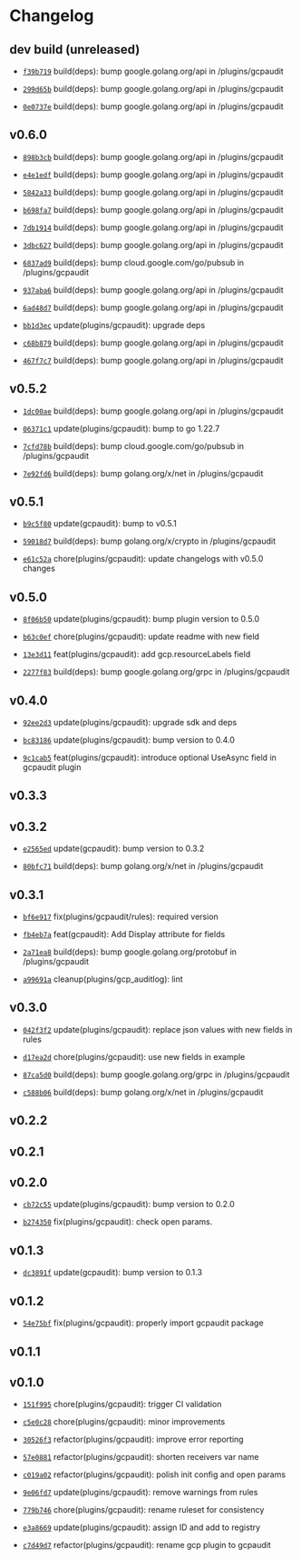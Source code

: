 # Changelog

## dev build (unreleased)

* [`f39b719`](https://github.com/falcosecurity/plugins/commit/f39b719) build(deps): bump google.golang.org/api in /plugins/gcpaudit

* [`299d65b`](https://github.com/falcosecurity/plugins/commit/299d65b) build(deps): bump google.golang.org/api in /plugins/gcpaudit

* [`0e0737e`](https://github.com/falcosecurity/plugins/commit/0e0737e) build(deps): bump google.golang.org/api in /plugins/gcpaudit

## v0.6.0

* [`898b3cb`](https://github.com/falcosecurity/plugins/commit/898b3cb) build(deps): bump google.golang.org/api in /plugins/gcpaudit

* [`e4e1edf`](https://github.com/falcosecurity/plugins/commit/e4e1edf) build(deps): bump google.golang.org/api in /plugins/gcpaudit

* [`5842a33`](https://github.com/falcosecurity/plugins/commit/5842a33) build(deps): bump google.golang.org/api in /plugins/gcpaudit

* [`b698fa7`](https://github.com/falcosecurity/plugins/commit/b698fa7) build(deps): bump google.golang.org/api in /plugins/gcpaudit

* [`7db1914`](https://github.com/falcosecurity/plugins/commit/7db1914) build(deps): bump google.golang.org/api in /plugins/gcpaudit

* [`3dbc627`](https://github.com/falcosecurity/plugins/commit/3dbc627) build(deps): bump google.golang.org/api in /plugins/gcpaudit

* [`6837ad9`](https://github.com/falcosecurity/plugins/commit/6837ad9) build(deps): bump cloud.google.com/go/pubsub in /plugins/gcpaudit

* [`937aba6`](https://github.com/falcosecurity/plugins/commit/937aba6) build(deps): bump google.golang.org/api in /plugins/gcpaudit

* [`6ad48d7`](https://github.com/falcosecurity/plugins/commit/6ad48d7) build(deps): bump google.golang.org/api in /plugins/gcpaudit

* [`bb1d3ec`](https://github.com/falcosecurity/plugins/commit/bb1d3ec) update(plugins/gcpaudit): upgrade deps

* [`c68b879`](https://github.com/falcosecurity/plugins/commit/c68b879) build(deps): bump google.golang.org/api in /plugins/gcpaudit

* [`467f7c7`](https://github.com/falcosecurity/plugins/commit/467f7c7) build(deps): bump google.golang.org/api in /plugins/gcpaudit


## v0.5.2

* [`1dc00ae`](https://github.com/falcosecurity/plugins/commit/1dc00ae) build(deps): bump google.golang.org/api in /plugins/gcpaudit

* [`06371c1`](https://github.com/falcosecurity/plugins/commit/06371c1) update(plugins/gcpaudit): bump to go 1.22.7

* [`7cfd78b`](https://github.com/falcosecurity/plugins/commit/7cfd78b) build(deps): bump cloud.google.com/go/pubsub in /plugins/gcpaudit

* [`7e92fd6`](https://github.com/falcosecurity/plugins/commit/7e92fd6) build(deps): bump golang.org/x/net in /plugins/gcpaudit


## v0.5.1

* [`b9c5f80`](https://github.com/falcosecurity/plugins/commit/b9c5f80) update(gcpaudit): bump to v0.5.1

* [`59018d7`](https://github.com/falcosecurity/plugins/commit/59018d7) build(deps): bump golang.org/x/crypto in /plugins/gcpaudit

* [`e61c52a`](https://github.com/falcosecurity/plugins/commit/e61c52a) chore(plugins/gcpaudit): update changelogs with v0.5.0 changes


## v0.5.0

* [`8f06b50`](https://github.com/falcosecurity/plugins/commit/8f06b50) update(plugins/gcpaudit): bump plugin version to 0.5.0

* [`b63c0ef`](https://github.com/falcosecurity/plugins/commit/b63c0ef) chore(plugins/gcpaudit): update readme with new field

* [`13e3d11`](https://github.com/falcosecurity/plugins/commit/13e3d11) feat(plugins/gcpaudit): add gcp.resourceLabels field

* [`2277f83`](https://github.com/falcosecurity/plugins/commit/2277f83) build(deps): bump google.golang.org/grpc in /plugins/gcpaudit


## v0.4.0

* [`92ee2d3`](https://github.com/falcosecurity/plugins/commit/92ee2d3) update(plugins/gcpaudit): upgrade sdk and deps

* [`bc83186`](https://github.com/falcosecurity/plugins/commit/bc83186) update(plugins/gcpaudit): bump version to 0.4.0

* [`9c1cab5`](https://github.com/falcosecurity/plugins/commit/9c1cab5) feat(plugins/gcpaudit): introduce optional UseAsync field in gcpaudit plugin


## v0.3.3


## v0.3.2

* [`e2565ed`](https://github.com/falcosecurity/plugins/commit/e2565ed) update(gcpaudit): bump version to 0.3.2

* [`80bfc71`](https://github.com/falcosecurity/plugins/commit/80bfc71) build(deps): bump golang.org/x/net in /plugins/gcpaudit


## v0.3.1

* [`bf6e917`](https://github.com/falcosecurity/plugins/commit/bf6e917) fix(plugins/gcpaudit/rules): required version

* [`fb4eb7a`](https://github.com/falcosecurity/plugins/commit/fb4eb7a) feat(gcpaudit): Add Display attribute for fields

* [`2a71ea8`](https://github.com/falcosecurity/plugins/commit/2a71ea8) build(deps): bump google.golang.org/protobuf in /plugins/gcpaudit

* [`a99691a`](https://github.com/falcosecurity/plugins/commit/a99691a) cleanup(plugins/gcp_auditlog): lint


## v0.3.0

* [`042f3f2`](https://github.com/falcosecurity/plugins/commit/042f3f2) update(plugins/gcpaudit): replace json values with new fields in rules

* [`d17ea2d`](https://github.com/falcosecurity/plugins/commit/d17ea2d) chore(plugins/gcpaudit): use new fields in example

* [`87ca5d0`](https://github.com/falcosecurity/plugins/commit/87ca5d0) build(deps): bump google.golang.org/grpc in /plugins/gcpaudit

* [`c588b06`](https://github.com/falcosecurity/plugins/commit/c588b06) build(deps): bump golang.org/x/net in /plugins/gcpaudit


## v0.2.2


## v0.2.1


## v0.2.0

* [`cb72c55`](https://github.com/falcosecurity/plugins/commit/cb72c55) update(plugins/gcpaudit): bump version to 0.2.0

* [`b274350`](https://github.com/falcosecurity/plugins/commit/b274350) fix(plugins/gcpaudit): check open params.


## v0.1.3

* [`dc3891f`](https://github.com/falcosecurity/plugins/commit/dc3891f) update(gcpaudit): bump version to 0.1.3


## v0.1.2

* [`54e75bf`](https://github.com/falcosecurity/plugins/commit/54e75bf) fix(plugins/gcpaudit): properly import gcpaudit package


## v0.1.1


## v0.1.0

* [`151f995`](https://github.com/falcosecurity/plugins/commit/151f995) chore(plugins/gcpaudit): trigger CI validation

* [`c5e0c28`](https://github.com/falcosecurity/plugins/commit/c5e0c28) chore(plugins/gcpaudit): minor improvements

* [`30526f3`](https://github.com/falcosecurity/plugins/commit/30526f3) refactor(plugins/gcpaudit): improve error reporting

* [`57e0881`](https://github.com/falcosecurity/plugins/commit/57e0881) refactor(plugins/gcpaudit): shorten receivers var name

* [`c019a02`](https://github.com/falcosecurity/plugins/commit/c019a02) refactor(plugins/gcpaudit): polish init config and open params

* [`9e06fd7`](https://github.com/falcosecurity/plugins/commit/9e06fd7) update(plugins/gcpaudit): remove warnings from rules

* [`779b746`](https://github.com/falcosecurity/plugins/commit/779b746) chore(plugins/gcpaudit): rename ruleset for consistency

* [`e3a8669`](https://github.com/falcosecurity/plugins/commit/e3a8669) update(plugins/gcpaudit): assign ID and add to registry

* [`c7d49d7`](https://github.com/falcosecurity/plugins/commit/c7d49d7) refactor(plugins/gcpaudit): rename gcp plugin to gcpaudit


